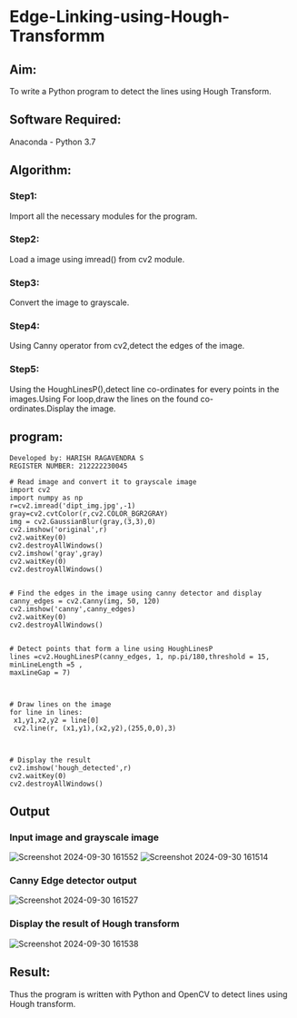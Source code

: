 # Edge-Linking-using-Hough-Transformm
## Aim:
To write a Python program to detect the lines using Hough Transform.

## Software Required:
Anaconda - Python 3.7

## Algorithm:
### Step1:
Import all the necessary modules for the program.
### Step2:
Load a image using imread() from cv2 module.
### Step3:
Convert the image to grayscale.
### Step4:
Using Canny operator from cv2,detect the edges of the image.
### Step5:
Using the HoughLinesP(),detect line co-ordinates for every points in the images.Using For loop,draw the lines on the found co-ordinates.Display the image.

## program:
```
Developed by: HARISH RAGAVENDRA S
REGISTER NUMBER: 212222230045
```
```
# Read image and convert it to grayscale image
import cv2
import numpy as np
r=cv2.imread('dipt_img.jpg',-1)
gray=cv2.cvtColor(r,cv2.COLOR_BGR2GRAY)
img = cv2.GaussianBlur(gray,(3,3),0)
cv2.imshow('original',r)
cv2.waitKey(0)
cv2.destroyAllWindows()
cv2.imshow('gray',gray)
cv2.waitKey(0)
cv2.destroyAllWindows()


# Find the edges in the image using canny detector and display
canny_edges = cv2.Canny(img, 50, 120)
cv2.imshow('canny',canny_edges)
cv2.waitKey(0)
cv2.destroyAllWindows()


# Detect points that form a line using HoughLinesP
lines =cv2.HoughLinesP(canny_edges, 1, np.pi/180,threshold = 15, minLineLength =5 ,
maxLineGap = 7)



# Draw lines on the image
for line in lines:
 x1,y1,x2,y2 = line[0]
 cv2.line(r, (x1,y1),(x2,y2),(255,0,0),3)



# Display the result
cv2.imshow('hough_detected',r)
cv2.waitKey(0)
cv2.destroyAllWindows()
```

## Output

### Input image and grayscale image
![Screenshot 2024-09-30 161552](https://github.com/user-attachments/assets/f860b741-6047-410b-bd81-b72c2ccd5c61)
![Screenshot 2024-09-30 161514](https://github.com/user-attachments/assets/2e04d490-3888-40f1-8dd7-de3105cc29ce)
### Canny Edge detector output
![Screenshot 2024-09-30 161527](https://github.com/user-attachments/assets/b484a4dd-9b23-48fc-925c-3ac4c8372a2a)
### Display the result of Hough transform
![Screenshot 2024-09-30 161538](https://github.com/user-attachments/assets/efb010ae-f93c-4d86-9569-d8e545e234fe)

## Result:
Thus the program is written with Python and OpenCV to detect lines using Hough transform.
